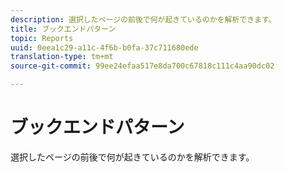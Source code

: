 ```yaml
---
description: 選択したページの前後で何が起きているのかを解析できます。
title: ブックエンドパターン
topic: Reports
uuid: 0eea1c29-a11c-4f6b-b0fa-37c711680ede
translation-type: tm+mt
source-git-commit: 99ee24efaa517e8da700c67818c111c4aa90dc02

---
```



# ブックエンドパターン

選択したページの前後で何が起きているのかを解析できます。

